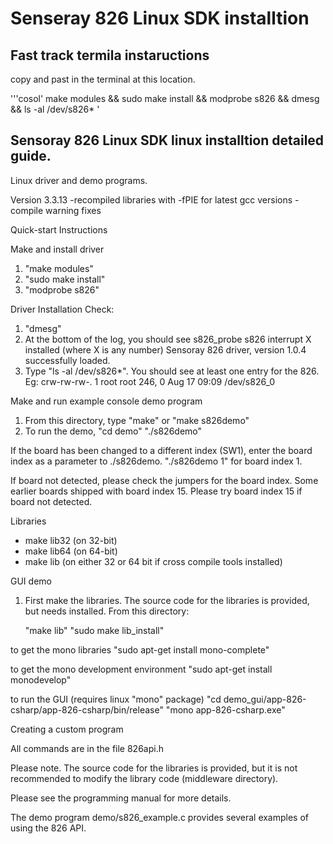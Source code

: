 # Senseray 826 Linux SDK installtion 

## Fast track termila instaructions

copy and past in the terminal at this location. 

'''cosol'
make modules && sudo make install && modprobe s826 && dmesg && ls -al /dev/s826*
'


## Sensoray 826 Linux SDK linux installtion detailed guide. 



Linux driver and demo programs.

Version 3.3.13
-recompiled libraries with -fPIE for latest gcc versions
-compile warning fixes

Quick-start Instructions

Make and install driver

1) "make modules"
2) "sudo make install"
3) "modprobe s826"


Driver Installation Check:
1) "dmesg"
2) At the bottom of the log, you should see
   s826_probe
   s826 interrupt X installed (where X is any number)
   Sensoray 826 driver, version 1.0.4 successfully loaded.
3) Type "ls -al /dev/s826*".  You should see at least one entry for the 826. Eg:
   crw-rw-rw-. 1 root root 246, 0 Aug 17 09:09 /dev/s826_0

Make and run example console demo program

1) From this directory, type "make" or "make s826demo"
2) To run the demo, 
   "cd demo"
   "./s826demo"

  If the board has been changed to a different index (SW1), enter
  the board index as a parameter to ./s826demo.
  "./s826demo 1" for board index 1.

  If board not detected, please check the jumpers for the board index.
  Some earlier boards shipped with board index 15.  Please try board index
  15 if board not detected.

Libraries
- make lib32 (on 32-bit)
- make lib64 (on 64-bit)
- make lib (on either 32 or 64 bit if cross compile tools installed)

GUI demo
1) First make the libraries.   The source code for the libraries is provided,
   but needs installed.
   From this directory:

   "make lib"
   "sudo make lib_install"

to get the mono libraries
   "sudo apt-get install mono-complete"

to get the mono development environment
   "sudo apt-get install monodevelop"

to run the GUI (requires linux "mono" package)
   "cd demo_gui/app-826-csharp/app-826-csharp/bin/release"
   "mono app-826-csharp.exe"



Creating a custom program

All commands are in the file 826api.h

Please note. The source code for the libraries is provided, but it is not recommended to modify the library code (middleware directory).

Please see the programming manual for more details.

The demo program demo/s826_example.c provides several examples
of using the 826 API.






